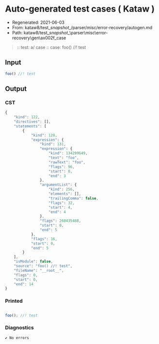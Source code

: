 # Auto-generated test cases ( Kataw )
- Regenerated: 2021-06-03
- From: kataw8/test\__snapshot__/parser/misc/error-recovery/autogen.md
- Path: kataw8/test\__snapshot__\parser\misc\error-recovery\gen\ax002f_case
> :: test: a/ case
> :: case: foo() //! test
## Input

`````js
foo() //! test
`````
## Output

### CST

```javascript
{
    "kind": 122,
    "directives": [],
    "statements": [
        {
            "kind": 120,
            "expression": {
                "kind": 131,
                "expression": {
                    "kind": 134299649,
                    "text": "foo",
                    "rawText": "foo",
                    "flags": 96,
                    "start": 0,
                    "end": 3
                },
                "argumentList": {
                    "kind": 256,
                    "elements": [],
                    "trailingComma": false,
                    "flags": 32,
                    "start": 4,
                    "end": 4
                },
                "flags": 268435488,
                "start": 0,
                "end": 5
            },
            "flags": 16,
            "start": 0,
            "end": 5
        }
    ],
    "isModule": false,
    "source": "foo() //! test",
    "fileName": "__root__",
    "flags": 0,
    "start": 0,
    "end": 14
}
```

### Printed

```javascript

foo(); //! test
```

### Diagnostics

```javascript
✔ No errors
```

